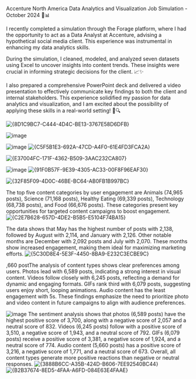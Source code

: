 Accenture North America Data Analytics and Visualization Job Simulation - October 2024 🎯📊

I recently completed a simulation through the Forage platform, where I had the opportunity to act as a Data Analyst at Accenture, advising a hypothetical social media client. This experience was instrumental in enhancing my data analytics skills.

During the simulation, I cleaned, modeled, and analyzed seven datasets using Excel to uncover insights into content trends. These insights were crucial in informing strategic decisions for the client. 📈✨

I also prepared a comprehensive PowerPoint deck and delivered a video presentation to effectively communicate key findings to both the client and internal stakeholders. This experience solidified my passion for data analytics and visualization, and I am excited about the possibility of applying these skills in a real-world setting! 🚀🔍

![{8D1C9BC7-C444-4D4C-BE13-3767E58D6DFB}](https://github.com/user-attachments/assets/5676e980-6b89-43d2-be33-410162e7e96b)


![image](https://github.com/user-attachments/assets/0a20bf80-4428-457a-a12d-8e5e83b16d7d)

![image](https://github.com/user-attachments/assets/a83de02b-af52-473b-86ce-357e647fff0f)
![{C5F5B1E3-692A-47CD-A4F0-61E4FD3FCA2A}](https://github.com/user-attachments/assets/c0991276-a8f6-4e23-ab94-dff5897386e8)

![{E37004FC-171F-4362-B509-3AAC232CA807}](https://github.com/user-attachments/assets/631c336d-143a-463c-9602-b003085573e6)

![image](https://github.com/user-attachments/assets/7af083f0-172d-4909-bd2e-028be7f333e9)
![{91F0B57F-9E39-4305-AC33-00F8F96EAF30}](https://github.com/user-attachments/assets/e6b95711-906d-4b67-a889-a45fbf398a2e)

![{32F85F09-4D0C-46BE-BC64-AB0FB1B997BC}](https://github.com/user-attachments/assets/b9e9c41c-093e-470d-8959-7394bba25791)

The top five content categories by user engagement are Animals (74,965 posts), Science (71,168 posts), Healthy Eating (69,339 posts), Technology (68,738 posts), and Food (66,676 posts). These categories present key opportunities for targeted content campaigns to boost engagement.
![{C2E7B628-657D-4DE2-B5B5-E5104F74BA15}](https://github.com/user-attachments/assets/c9665bba-c335-4df3-8985-dac1e4474e02)

The data shows that May has the highest number of posts with 2,138, followed by August with 2,114, and January with 2,126. Other notable months are December with 2,092 posts and July with 2,070. These months show increased engagement, making them ideal for maximizing marketing efforts.
![{5C30D8E4-5E3F-4450-8BA9-E232C3ECBE9C}](https://github.com/user-attachments/assets/1d70b57b-3d9d-4735-b9a8-d564a2a6f3c4)

,660 postThe analysis of content types shows clear preferences among users. Photos lead with 6,589 posts, indicating a strong interest in visual content. Videos follow closely with 6,245 posts, reflecting a demand for dynamic and engaging formats. GIFs rank third with 6,079 posts, suggesting users enjoy short, looping animations. Audio content has the least engagement with 5s. These findings emphasize the need to prioritize photo and video content in future campaigns to align with audience preferences.

![image](https://github.com/user-attachments/assets/4902dfe3-d604-4e16-ac5c-592263911fb7)
The sentiment analysis shows that photos (6,589 posts) have the highest positive score of 3,700, along with a negative score of 2,057 and a neutral score of 832. Videos (6,245 posts) follow with a positive score of 3,510, a negative score of 1,943, and a neutral score of 792. GIFs (6,079 posts) receive a positive score of 3,381, a negative score of 1,924, and a neutral score of 774. Audio content (5,660 posts) has a positive score of 3,216, a negative score of 1,771, and a neutral score of 673. Overall, all content types generate more positive reactions than negative or neutral responses.
![{3888B6CC-A35B-424D-B606-7EE92540BC44}](https://github.com/user-attachments/assets/24e91df1-d685-4123-a8d4-f5615163a9c3)
![{B2B37674-8ED5-4FAA-A6FD-084E63E4FAAE}](https://github.com/user-attachments/assets/8efc5489-37ff-4383-977d-4b7f28471b52)


